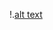 !.[alt text](https://github.com/Yukti1995/Final_Submission_ASMR2GO/blob/master/Flowcharts/playdefault.JPG?raw=true)
